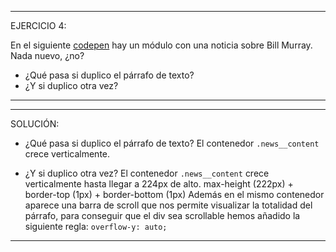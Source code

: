 <!--
  Este archivo está escrito en Markdown
  Para obtener más info acerca de qué es Markdown:

  https://www.youtube.com/watch?v=TtSWo2nbzAk&t=199s
-->

***
EJERCICIO 4:

En el siguiente [codepen](https://codepen.io/adalab/pen/MOjMPr) hay un módulo con una noticia sobre Bill Murray. Nada nuevo, ¿no?

* ¿Qué pasa si duplico el párrafo de texto?
* ¿Y si duplico otra vez?
***

***
SOLUCIÓN:

* ¿Qué pasa si duplico el párrafo de texto?
El contenedor `.news__content` crece verticalmente.

* ¿Y si duplico otra vez?
El contenedor `.news__content` crece verticalmente hasta llegar a 224px de alto.
max-height (222px) + border-top (1px) + border-bottom (1px)
Además en el mismo contenedor aparece una barra de scroll que nos permite visualizar la totalidad del párrafo, para conseguir que el div sea scrollable hemos añadido la siguiente regla:
`overflow-y: auto;`
***

